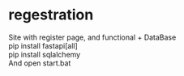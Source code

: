 # regestration
Site with register page, and functional + DataBase  
pip install fastapi[all]  
pip install sqlalchemy  
And open start.bat

